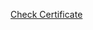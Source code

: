 [Check Certificate]([url](https://www.coursera.org/account/accomplishments/verify/F8E6GYGG9UZR?utm_source=link&utm_medium=certificate&utm_content=cert_image&utm_campaign=sharing_cta&utm_product=project))
